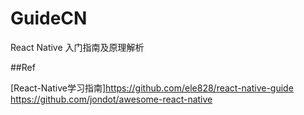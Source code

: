 # GuideCN
React Native 入门指南及原理解析

##Ref

[React-Native学习指南]<https://github.com/ele828/react-native-guide>
https://github.com/jondot/awesome-react-native
